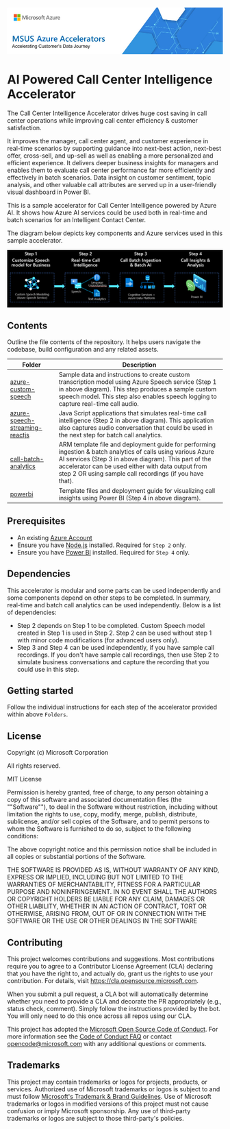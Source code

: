 ![MSUS Solution Accelerator](./images/MSUS%20Solution%20Accelerator%20Banner%20Two_981.png)

# AI Powered Call Center Intelligence Accelerator

The Call Center Intelligence Accelerator drives huge cost saving in call center operations while improving call center efficiency & customer satisfaction.

It improves the manager, call center agent, and customer experience in real-time scenarios by supporting guidance into next-best action, next-best offer, cross-sell, and up-sell as well as enabling a more personalized and efficient experience. It delivers deeper business insights for managers and enables them to evaluate call center performance far more efficiently and effectively in batch scenarios. Data insight on customer sentiment, topic analysis, and other valuable call attributes are served up in a user-friendly visual dashboard in Power BI.

This is a sample accelerator for Call Center Intelligence powered by Azure AI. It shows how Azure AI services could be used both in real-time and batch scenarios for an Intelligent Contact Center.

The diagram below depicts key components and Azure services used in this sample accelerator.

<img src="common/images/highleveloverview.PNG" align="center" />

## Contents

Outline the file contents of the repository. It helps users navigate the codebase, build configuration and any related assets.

| Folder                              | Description                                |
|-------------------|--------------------------------------------|
| [azure-custom-speech](azure-custom-speech)              | Sample data and instructions to create custom transcription model using Azure Speech service (Step 1 in above diagram). This step produces a sample custom speech model. This step also enables speech logging to capture real-time call audio.                  |
| [azure-speech-streaming-reactjs](azure-speech-streaming-reactjs)    | Java Script applications that simulates real-time call intelligence (Step 2 in above diagram). This application also captures audio conversation that could be used in the next step for batch call analytics.             |
| [call-batch-analytics](call-batch-analytics)      | ARM template file and deployment guide for performing ingestion & batch analytics of calls using various Azure AI services (Step 3 in above diagram). This part of the accelerator can be used either with data output from step 2 OR using sample call recordings (if you have that).   |
| [powerbi](powerbi)                  | Template files and deployment guide for visualizing call insights using Power BI (Step 4 in above diagram).      |


## Prerequisites

* An existing [Azure Account](https://azure.microsoft.com/free/)
* Ensure you have [Node.js](https://nodejs.org/en/download/) installed. Required for `Step 2` only.
* Ensure you have [Power BI](https://powerbi.microsoft.com/en-us/downloads/) installed. Required for `Step 4` only.


## Dependencies

This accelerator is modular and some parts can be used independently and some components depend on other steps to be completed. In summary, real-time and batch call analytics can be used independently. Below is a list of dependencies:
* Step 2 depends on Step 1 to be completed. Custom Speech model created in Step 1 is used in Step 2. Step 2 can be used without step 1 with minor code modifications (for advanced users only).
* Step 3 and Step 4 can be used independently, if you have sample call recordings. If you don't have sample call recordings, then use Step 2 to simulate business conversations and capture the recording that you could use in this step.

## Getting started

Follow the individual instructions for each step of the accelerator provided within above `Folders`.

## License
Copyright (c) Microsoft Corporation

All rights reserved.

MIT License

Permission is hereby granted, free of charge, to any person obtaining a copy of this software and associated documentation files (the ""Software""), to deal in the Software without restriction, including without limitation the rights to use, copy, modify, merge, publish, distribute, sublicense, and/or sell copies of the Software, and to permit persons to whom the Software is furnished to do so, subject to the following conditions:

The above copyright notice and this permission notice shall be included in all copies or substantial portions of the Software.

THE SOFTWARE IS PROVIDED AS IS, WITHOUT WARRANTY OF ANY KIND, EXPRESS OR IMPLIED, INCLUDING BUT NOT LIMITED TO THE WARRANTIES OF MERCHANTABILITY, FITNESS FOR A PARTICULAR PURPOSE AND NONINFRINGEMENT. IN NO EVENT SHALL THE AUTHORS OR COPYRIGHT HOLDERS BE LIABLE FOR ANY CLAIM, DAMAGES OR OTHER LIABILITY, WHETHER IN AN ACTION OF CONTRACT, TORT OR OTHERWISE, ARISING FROM, OUT OF OR IN CONNECTION WITH THE SOFTWARE OR THE USE OR OTHER DEALINGS IN THE SOFTWARE


## Contributing

This project welcomes contributions and suggestions.  Most contributions require you to agree to a
Contributor License Agreement (CLA) declaring that you have the right to, and actually do, grant us
the rights to use your contribution. For details, visit https://cla.opensource.microsoft.com.

When you submit a pull request, a CLA bot will automatically determine whether you need to provide
a CLA and decorate the PR appropriately (e.g., status check, comment). Simply follow the instructions
provided by the bot. You will only need to do this once across all repos using our CLA.

This project has adopted the [Microsoft Open Source Code of Conduct](https://opensource.microsoft.com/codeofconduct/).
For more information see the [Code of Conduct FAQ](https://opensource.microsoft.com/codeofconduct/faq/) or
contact [opencode@microsoft.com](mailto:opencode@microsoft.com) with any additional questions or comments.

## Trademarks

This project may contain trademarks or logos for projects, products, or services. Authorized use of Microsoft trademarks or logos is subject to and must follow 
[Microsoft's Trademark & Brand Guidelines](https://www.microsoft.com/en-us/legal/intellectualproperty/trademarks/usage/general).
Use of Microsoft trademarks or logos in modified versions of this project must not cause confusion or imply Microsoft sponsorship.
Any use of third-party trademarks or logos are subject to those third-party's policies.

